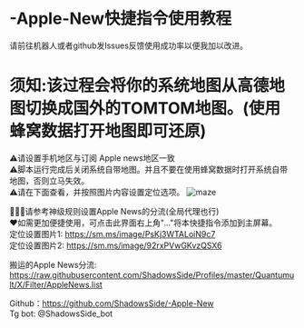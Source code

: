 # -Apple-New快捷指令使用教程

请前往机器人或者github发Issues反馈使用成功率以便我加以改进。

# 须知:该过程会将你的系统地图从高德地图切换成国外的TOMTOM地图。(使用蜂窝数据打开地图即可还原)  
⚠️请设置手机地区与订阅 Apple news地区一致  
⚠️脚本运行完成后关闭系统自带地图。并且不要在使用蜂窝数据时打开系统自带地图，否则立马失效。  
⚠️请在下面查看，并按照图片内容设置定位选项。
![maze](https://github.com/ShadowsSide/-Apple-New/blob/master/IMAGE%202020-06-02%2001:43:24.jpg) 

💁🏻‍♂️请参考神级规则设置Apple News的分流(全局代理也行)  
❤️如需更加便捷使用，可点击此界面右上角"..."将本快捷指令添加到主屏幕。  
定位设置图片1:
https://sm.ms/image/PsKj3WTALoiN9c7  
定位设置图片2:
https://sm.ms/image/92rxPVwGKvzQSX6  

搬运的Apple News分流:
https://raw.githubusercontent.com/ShadowsSide/Profiles/master/Quantumult/X/Filter/AppleNews.list  

Github：https://github.com/ShadowsSide/-Apple-New  
Tg bot:  @ShadowsSide_bot
